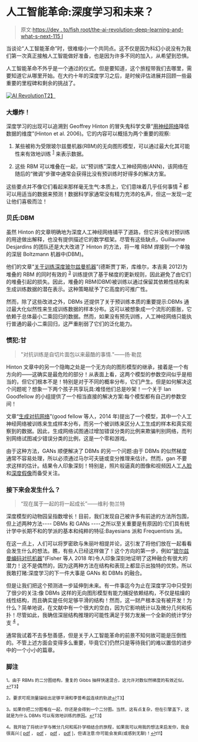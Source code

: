 # 人工智能革命:深度学习和未来？

> 原文:[https://dev . to/fish root/the-ai-revolution-deep-learning-and-what-s-next-115 l](https://dev.to/fishroot/the-ai-revolution-deep-learning-and-what-s-next-115l)

当谈论“人工智能革命”时，很难缩小一个共同点。这不仅是因为科幻小说没有为我们第一次真正接触人工智能做好准备，也是因为许多不同的加入，从希望到恐惧。

人工智能革命不外乎是一个通过的仪式。但是要知道，这个旅程带我们去哪里，需要知道它从哪里开始。在大约十年的深度学习之后，是时候评估进展并回顾一些最重要的里程碑和剩余的挑战了。

[![AI Revolution](../Images/836bf918a4a71577004cd0b84493a609.png)T2】](https://www.frootlab.org/images/posts/AI-Revolution.png)

### [](#bigbang)大爆炸！

深度学习的出现可以追溯到 Geoffrey Hinton 的冒失鬼科学文章“[用神经网络](https://www.cs.toronto.edu/~hinton/science.pdf)降低数据的维度”(Hinton et al. 2006)。它的内容可以概括为两个重要的观察:

1.  某些被称为受限玻尔兹曼机器(RBM)的无向图形模型，可以通过最大化其可能性来有效地训练 <sup id="fnref:1">[1](#fn:1)</sup> 来表示数据。

2.  这些 RBM 可以堆叠在一起，以“预训练”深度人工神经网络(ANN)，该网络在随后的“微调”步骤中通常会获得比没有预训练时好得多的解决方案。

这些要点并不像它们看起来那样毫无生气:本质上，它们意味着几乎任何事情 <sup id="fnref:2">[2](#fn:2)</sup> 都可以用适当的数据来预测！数据科学家通常没有精力充沛的名声，但这一发现一定让他们喜极而泣！

### [](#the-bayesian-dbm)贝氏:DBM

虽然 Hinton 的文章明确地为深度人工神经网络铺平了道路，但它并没有对预训练的用途做出解释，也没有提供描述它的数学框架。尽管有这些缺点，Guillaume Desjardins 的团队还是大大改进了 Hinton 的方法，将一堆 RBM 焊接到一个单独的深层 Boltzmann 机器中(DBM)。

他们的文章“[关于训练深度玻尔兹曼机器](https://arxiv.org/abs/1203.4416)”(德斯贾丁斯，库维尔，本吉奥 2012)为堆叠的 RBM 的同时有效的 <sup id="fnref:3">[3](#fn:3)</sup> 训练提供了基于梯度的更新规则，因此避免了由它们的堆叠引起的损失。因此，堆叠的 RBM(DBM)被训练以通过保留其依赖性结构来生成训练数据的潜在表示。这种策略赋予了它高度的可推广性。

然而，除了这些改进之外，DBMs 还提供了关于预训练本质的重要提示:DBMs 通过最大化似然性来生成训练数据的样本分布。这可以被想象成一个流形的膨胀，它依赖于总体最小二乘回归的数据。然而，如果没有预先训练，人工神经网络只能执行普通的最小二乘回归，这严重削弱了它们的泛化能力。

### [](#the-frequentist-gan)惯犯:甘

> "对抗训练是自切片面包以来最酷的事情."——扬·勒昆

Hinton 文章中的另一个隐晦之处是一个无方向的图形模型的继承，接着是一个有方向的——这确实是最危险的部分！从表面上看，这两个模型的参数空间似乎是相当的，但它们根本不是！特别是对于不同的概率分布，它们产生。但是如何解决这个问题呢？想象一下两个孩子共享玩具:难怪他们总是吵架！一个关于 Ian Goodfellow 的小组提供了一个相当直接的解决方案:每个模型都有自己的参数空间！

文章“[生成对抗网络](https://arxiv.org/pdf/1406.2661.pdf)”(good fellow 等人，2014 年)提出了一个模型，其中一个人工神经网络被训练来生成样本分布，而另一个被训练来区分人工生成的样本和真实观察到的数据。因此，生成网络试图通过增加错误分类的比例来欺骗判别网络，而判别网络试图减少错误分类的比例，这是一个零和游戏。

由于这种方法，GANs 顺便解决了 DBMs 的另一个问题:由于 DBMs 的似然梯度通常不容易处理，所以必须通过马尔可夫链或变分推理来估计。然而，gan 不要求这样的估计。结果令人印象深刻！特别是，照片般逼真的图像和视频因人工[人脸](https://thispersondoesnotexist.com/)和[深度假像](https://en.wikipedia.org/wiki/Deepfake)而备受关注。

### [](#what-will-come-next)接下来会发生什么？

> “现在属于一起的将一起成长”——维利·勃兰特

深度模型的动物园呈指数增长！目前，我们发现自己被许多有前途的方法所包围，但上述两种方法---- DBMs 和 GANs ----之所以至关重要是有原因的:它们具有统计学中长期不和的学派的基本和纯粹的特征:Bayesians 派和 Frequentists 派。

在这一点上，人们可以将罗密欧与朱丽叶相提并论，这引发了将他们放在一起看看会发生什么的想法。瞧，有些人已经这样做了！这个方向的第一步，例如“[玻尔兹曼编码对抗机器](http://physics.bu.edu/~pankajm/PY895/BEAM.pdf)”(Fisher 等人 2018 年)令人印象深刻地证明了这种融合有很大的潜力！这不是偶然的，因为这两种方法在结构和表现上都显示出独特的优势。所以我敢打赌:深度学习的下一件大事是 GANs 和 DBMs 的融合。

但是让我们把这个预测进一步延伸到未来。有一件事迄今为止在深度学习中只受到了很少的关注:像 DBMs 这样的无向图形模型有能力捕捉依赖结构，不仅是枯燥的线性结构，而且确实是任何足够平滑的结构！然而，这一财产根本没有被开发！为什么？简单地说，在文献中有一个很大的空白，因为它影响统计以及微分几何和拓扑！尽管如此，我确信深层结构推理的可能性满足于努力发展一个全新的统计学分支 <sup id="fnref:4">[4](#fn:4)</sup> 。

通常我试着不去多愁善感，但是关于人工智能革命的前景不知何故可能是压倒性的。不管上述方面会变得多么重要，毕竟它们仍然只是等待我们的难以置信的进步中的一个小小的篇章。

### [](#footnotes)脚注

<sup id="fn:1">1。由于 RBMs 的二分图结构，重复的 Gibbs 抽样快速混合，这允许对数似然梯度的有效近似。[↩](#fnref:1 "Jump back to footnote 1 in the text.")T3】</sup>

<sup id="fn:2">2。要求可观测量描绘出足够平滑和李普希兹连续的轨迹[↩](#fnref:2 "Jump back to footnote 2 in the text.")T3】</sup>

<sup id="fn:3">3。如果你把二分图堆在一起，你还是会得到一个二分图。当然，这有点复杂，但在引擎盖下，这就是为什么 DBMs 可以有效地训练的原因。[↩](#fnref:3 "Jump back to footnote 3 in the text.")T3】</sup>

<sup id="fn:4">4。我开始了将统计学与微分几何和拓扑学相结合的旅程，如果我可以用我的想法来启发你，我会很高兴:[ [pdf](https://drive.google.com/open?id=1RnRLM7WlSw63zuftRassTI18ohMjr0vE) ， [pdf](https://drive.google.com/open?id=1nkNFPLXrAigD3MsETqt5hN9VI94nLvN0) ， [pdf](https://drive.google.com/open?id=16gl2GCT5taeH9oo86SHkFKZdeTyRRwTs) ， [pdf](https://drive.google.com/open?id=1jssUKKcUFw4LfDiWqjneMKRvVFUmZffP) ]，但请注意:你可能会发疯(或感到无聊)！[↩](#fnref:4 "Jump back to footnote 4 in the text.")t11】</sup>